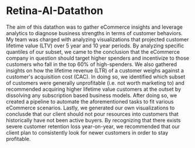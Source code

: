 # Retina-AI-Datathon

The aim of this datathon was to gather eCommerce insights and leverage analytics to diagnose business strengths in terms of customer behaviors. My team was charged with analyzing visualizations that projected customer lifetime value (LTV) over 5 year and 10 year periods. By analyzing specific quantiles of our subset, we came to the conclusion that the eCommerce company in question should target higher spenders and incentivize to those customers who fall in the top 60% of high-spenders. We also gathered insights on how the lifetime revenue (LTR) of a customer weighs against a customer's acquisition cost (CAC). In doing so, we identified which subset of customers were generally unprofitable (i.e. not worth marketing to) and recommended acquiring higher lifetime value customers at the outset by dissolving any subscription based business models. After doing so, we created a pipeline to automate the aforementioned tasks to fit various eCommerce scenarios. Lastly, we generated our own visualizations to conclusde that our client should not pour resources into customers that historically have not been active buyers. By recognizing that there exists severe customer retention loss year-on-year, we recommended that our client plan to consistently look for newer customers in order to stay profitable.
